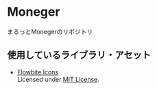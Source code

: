 # Moneger
まるっとMonegerのリポジトリ

## 使用しているライブラリ・アセット

- [Flowbite Icons](https://flowbite.com/icons/)  
  Licensed under [MIT License](https://github.com/themesberg/flowbite-icons/blob/main/LICENSE).
